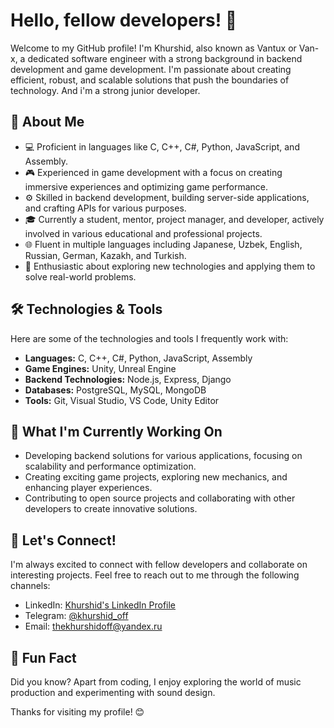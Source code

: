 


# Hello, fellow developers! 👋

Welcome to my GitHub profile! I'm Khurshid, also known as Vantux or Van-x, a dedicated software engineer with a strong background in backend development and game development. I'm passionate about creating efficient, robust, and scalable solutions that push the boundaries of technology.
And i'm a strong junior developer.
## 🚀 About Me

- 💻 Proficient in languages like C, C++, C#, Python, JavaScript, and Assembly.
- 🎮 Experienced in game development with a focus on creating immersive experiences and optimizing game performance.
- ⚙️ Skilled in backend development, building server-side applications, and crafting APIs for various purposes.
- 🎓 Currently a student, mentor, project manager, and developer, actively involved in various educational and professional projects.
- 🌐 Fluent in multiple languages including Japanese, Uzbek, English, Russian, German, Kazakh, and Turkish.
- 🌟 Enthusiastic about exploring new technologies and applying them to solve real-world problems.

## 🛠️ Technologies & Tools

Here are some of the technologies and tools I frequently work with:

- **Languages:** C, C++, C#, Python, JavaScript, Assembly
- **Game Engines:** Unity, Unreal Engine
- **Backend Technologies:** Node.js, Express, Django
- **Databases:** PostgreSQL, MySQL, MongoDB
- **Tools:** Git, Visual Studio, VS Code, Unity Editor

## 🌱 What I'm Currently Working On

- Developing backend solutions for various applications, focusing on scalability and performance optimization.
- Creating exciting game projects, exploring new mechanics, and enhancing player experiences.
- Contributing to open source projects and collaborating with other developers to create innovative solutions.

## 🤝 Let's Connect!

I'm always excited to connect with fellow developers and collaborate on interesting projects. Feel free to reach out to me through the following channels:

- LinkedIn: [Khurshid's LinkedIn Profile](https://www.linkedin.com/in/van-x/)
- Telegram: [@khurshid_off](https://t.me/khurshid_off)
- Email: [thekhurshidoff@yandex.ru](mailto:thekhurshidoff@yandex.ru)

## 🌟 Fun Fact

Did you know? Apart from coding, I enjoy exploring the world of music production and experimenting with sound design.

Thanks for visiting my profile! 😊
